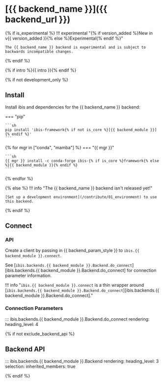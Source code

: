 # [{{ backend_name }}]({{ backend_url }})

{% if is_experimental %}
!!! experimental "{% if version_added %}New in v{{ version_added }}{% else %}Experimental{% endif %}"

    The {{ backend_name }} backend is experimental and is subject to backwards incompatible changes.

{% endif %}

{% if intro %}{{ intro }}{% endif %}

{% if not development_only %}

## Install

Install ibis and dependencies for the {{ backend_name }} backend:

=== "pip"

    ```sh
    pip install 'ibis-framework{% if not is_core %}[{{ backend_module }}]{% endif %}'
    ```

{% for mgr in ["conda", "mamba"] %}
=== "{{ mgr }}"

    ```sh
    {{ mgr }} install -c conda-forge ibis-{% if is_core %}framework{% else %}{{ backend_module }}{% endif %}
    ```

{% endfor %}

{% else %}
!!! info "The {{ backend_name }} backend isn't released yet!"

    [Set up a development environment](/contribute/01_environment) to use this backend.

{% endif %}

## Connect

### API

Create a client by passing in {{ backend_param_style }} to `ibis.{{ backend_module }}.connect`.

<!-- prettier-ignore-start -->
See [`ibis.backends.{{ backend_module }}.Backend.do_connect`][ibis.backends.{{ backend_module }}.Backend.do_connect]
for connection parameter information.
<!-- prettier-ignore-end -->

<!-- prettier-ignore-start -->
!!! info "`ibis.{{ backend_module }}.connect` is a thin wrapper around [`ibis.backends.{{ backend_module }}.Backend.do_connect`][ibis.backends.{{ backend_module }}.Backend.do_connect]."
<!-- prettier-ignore-end -->

### Connection Parameters

<!-- prettier-ignore-start -->
::: ibis.backends.{{ backend_module }}.Backend.do_connect
    rendering:
      heading_level: 4
<!-- prettier-ignore-end -->

{% if not exclude_backend_api %}

## Backend API

<!-- prettier-ignore-start -->
::: ibis.backends.{{ backend_module }}.Backend
    rendering:
      heading_level: 3
    selection:
      inherited_members: true
<!-- prettier-ignore-end -->

{% endif %}
